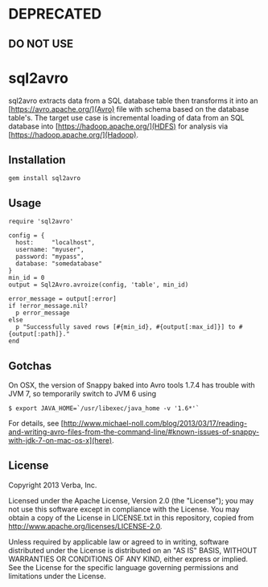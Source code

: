 # DEPRECATED

## DO NOT USE

# sql2avro

sql2avro extracts data from a SQL database table then transforms it into an [https://avro.apache.org/](Avro) file with schema based on the database table's. The target use case is incremental loading of data from an SQL database into [https://hadoop.apache.org/](HDFS) for analysis via [https://hadoop.apache.org/](Hadoop).

## Installation

    gem install sql2avro

## Usage

    require 'sql2avro'

    config = {
      host:     "localhost",
      username: "myuser",
      password: "mypass",
      database: "somedatabase"
    }
    min_id = 0
    output = Sql2Avro.avroize(config, 'table', min_id)

    error_message = output[:error]
    if !error_message.nil?
      p error_message
    else
      p "Successfully saved rows [#{min_id}, #{output[:max_id]}] to #{output[:path]}."
    end

## Gotchas

On OSX, the version of Snappy baked into Avro tools 1.7.4 has
trouble with JVM 7, so temporarily switch to JVM 6 using

    $ export JAVA_HOME=`/usr/libexec/java_home -v '1.6*'`

For details, see [http://www.michael-noll.com/blog/2013/03/17/reading-and-writing-avro-files-from-the-command-line/#known-issues-of-snappy-with-jdk-7-on-mac-os-x](here).

## License

Copyright 2013 Verba, Inc.

Licensed under the Apache License, Version 2.0 (the "License");
you may not use this software except in compliance with the License.
You may obtain a copy of the License in LICENSE.txt in this repository,
copied from http://www.apache.org/licenses/LICENSE-2.0.

Unless required by applicable law or agreed to in writing, software
distributed under the License is distributed on an "AS IS" BASIS,
WITHOUT WARRANTIES OR CONDITIONS OF ANY KIND, either express or implied.
See the License for the specific language governing permissions and
limitations under the License.

